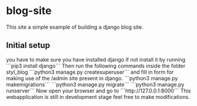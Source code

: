 # blog-site
This site a simple example of building a django blog site.
<h2>Initial setup</h2>
you have to make sure you have installed django if not install it by running
```pip3 install django```
Then run the following commands inside the folder styl_blog
```python3 manage.py createsuperuser```
and fill in form for making use of the /admin site present in django.
```python3 manage.py makemigrations```
```python3 manage.py migrate```
```python3 manage.py runserver```
Now open your browser and go to ```http://127.0.0.1:8000```
This webapplication is still in development stage feel free to make modifications.
